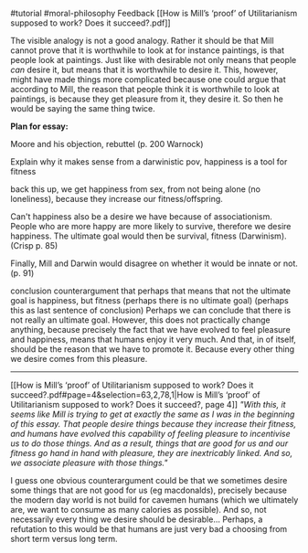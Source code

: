 #tutorial #moral-philosophy 
Feedback [[How is Mill’s ‘proof’ of Utilitarianism supposed to work? Does it succeed?.pdf]]



The visible analogy is not a good analogy. Rather it should be that Mill cannot prove that it is worthwhile to look at for instance paintings, is that people look at paintings. Just like with desirable not only means that people *can* desire it, but means that it is worthwhile to desire it.
This, however, might have made things more complicated because one could argue that according to Mill, the reason that people think it is worthwhile to look at paintings, is because they get pleasure from it, they desire it. So then he would be saying the same thing twice.


**Plan for essay:**

Moore and his objection, rebuttel (p. 200 Warnock)

Explain why it makes sense from a darwinistic pov, happiness is a tool for fitness

back this up, we get happiness from sex, from not being alone (no loneliness), because they increase our fitness/offspring.



Can't happiness also be a desire we have because of associationism. People who are more happy are more likely to survive, therefore we desire happiness. The ultimate goal would then be survival, fitness (Darwinism). (Crisp p. 85)

Finally, Mill and Darwin would disagree on whether it would be innate or not. (p. 91)

conclusion
counterargument that perhaps that means that not the ultimate goal is happiness, but fitness (perhaps there is no ultimate goal) (perhaps this as last sentence of conclusion)
Perhaps we can conclude that there is not really an ultimate goal. However, this does not practically change anything, because precisely the fact that we have evolved to feel pleasure and happiness, means that humans enjoy it very much. And that, in of itself, should be the reason that we have to promote it. Because every other thing we desire comes from this pleasure.


---
[[How is Mill’s ‘proof’ of Utilitarianism supposed to work? Does it succeed?.pdf#page=4&selection=63,2,78,1|How is Mill’s ‘proof’ of Utilitarianism supposed to work? Does it succeed?, page 4]]
*"With this, it seems like Mill is trying to get at exactly the same as I was in the beginning of this essay. That people desire things because they increase their fitness, and humans have evolved this capability of feeling pleasure to incentivise us to do those things. And as a result, things that are good for us and our fitness go hand in hand with pleasure, they are inextricably linked. And so, we associate pleasure with those things."*

I guess one obvious counterargument could be that we sometimes desire some things that are not good for us (eg macdonalds), precisely because the modern day world is not build for cavemen humans (which we ultimately are, we want to consume as many calories as possible). And so, not necessarily every thing we desire should be desirable...
Perhaps, a refutation to this would be that humans are just very bad a choosing from short term versus long term. 